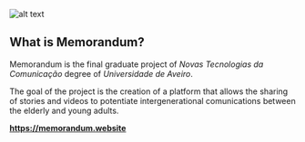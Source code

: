 ![alt text](https://github.com/DinisRodrigues1/Memorandum/blob/dev/src/images/Logo_for_website.png "Logótipo")


## What is Memorandum? 

Memorandum is the final graduate project of _Novas Tecnologias da Comunicação_ degree of _Universidade de Aveiro_.

The goal of the project is the creation of a platform that allows the sharing of stories and videos to potentiate intergenerational comunications between the elderly and young adults.

**https://memorandum.website**
